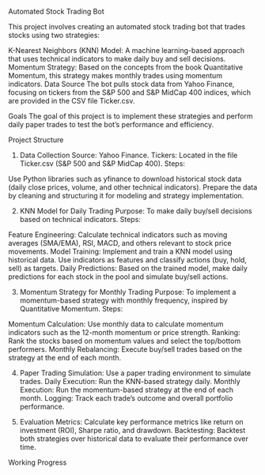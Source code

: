 Automated Stock Trading Bot

This project involves creating an automated stock trading bot that trades stocks using two strategies:

K-Nearest Neighbors (KNN) Model: A machine learning-based approach that uses technical indicators to make daily buy and sell decisions.
Momentum Strategy: Based on the concepts from the book Quantitative Momentum, this strategy makes monthly trades using momentum indicators.
Data Source
The bot pulls stock data from Yahoo Finance, focusing on tickers from the S&P 500 and S&P MidCap 400 indices, which are provided in the CSV file Ticker.csv.

Goals
The goal of this project is to implement these strategies and perform daily paper trades to test the bot’s performance and efficiency.

Project Structure
1. Data Collection
Source: Yahoo Finance.
Tickers: Located in the file Ticker.csv (S&P 500 and S&P MidCap 400).
Steps:

Use Python libraries such as yfinance to download historical stock data (daily close prices, volume, and other technical indicators).
Prepare the data by cleaning and structuring it for modeling and strategy implementation.

2. KNN Model for Daily Trading
Purpose: To make daily buy/sell decisions based on technical indicators.
Steps:

Feature Engineering: Calculate technical indicators such as moving averages (SMA/EMA), RSI, MACD, and others relevant to stock price movements.
Model Training: Implement and train a KNN model using historical data. Use indicators as features and classify actions (buy, hold, sell) as targets.
Daily Predictions: Based on the trained model, make daily predictions for each stock in the pool and simulate buy/sell actions.

3. Momentum Strategy for Monthly Trading
Purpose: To implement a momentum-based strategy with monthly frequency, inspired by Quantitative Momentum.
Steps:

Momentum Calculation: Use monthly data to calculate momentum indicators such as the 12-month momentum or price strength.
Ranking: Rank the stocks based on momentum values and select the top/bottom performers.
Monthly Rebalancing: Execute buy/sell trades based on the strategy at the end of each month.

4. Paper Trading
Simulation: Use a paper trading environment to simulate trades.
Daily Execution: Run the KNN-based strategy daily.
Monthly Execution: Run the momentum-based strategy at the end of each month.
Logging: Track each trade’s outcome and overall portfolio performance.

6. Evaluation
Metrics: Calculate key performance metrics like return on investment (ROI), Sharpe ratio, and drawdown.
Backtesting: Backtest both strategies over historical data to evaluate their performance over time.

Working Progress

